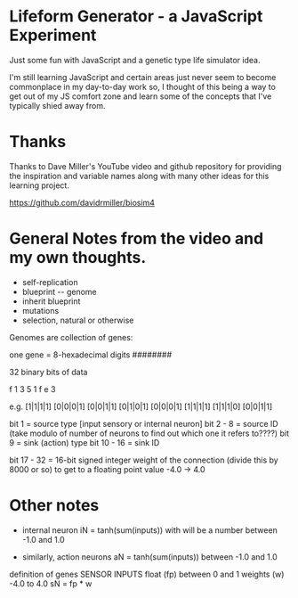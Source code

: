 # Lifeform Generator - a JavaScript Experiment
Just some fun with JavaScript and a genetic type life simulator idea.

I'm still learning JavaScript and certain areas just never seem to become commonplace in my day-to-day work so, I thought of this being a way to get out of my JS comfort zone and learn some of the concepts that I've typically shied away from.

# Thanks
Thanks to Dave Miller's YouTube video and github repository for providing the inspiration and variable names along with many other ideas for this learning project.

https://github.com/davidrmiller/biosim4

# General Notes from the video and my own thoughts.
* self-replication
* blueprint -- genome
* inherit blueprint
* mutations
* selection, natural or otherwise

Genomes are collection of genes:

one gene = 8-hexadecimal digits ########

32 binary bits of data

f 1 3 5 1 f e 3

e.g.
[1|1|1|1] [0|0|0|1] [0|0|1|1] [0|1|0|1] 
[0|0|0|1] [1|1|1|1] [1|1|1|0] [0|0|1|1]

bit 1       = source type [input sensory or internal neuron]
bit 2 - 8   = source ID (take modulo of number of neurons to find out which one it refers to????)
bit 9       = sink (action) type
bit 10 - 16 = sink ID

bit 17 - 32 = 16-bit signed integer weight of the connection (divide this by 8000 or so) to get to a floating point value -4.0 -> 4.0


# Other notes
- internal neuron
iN = tanh(sum(inputs))
with will be a number between -1.0 and 1.0

- similarly, action neurons
aN = tanh(sum(inputs)) between -1.0 and 1.0

definition of genes
SENSOR INPUTS
float (fp) between 0 and 1
weights (w) -4.0 to 4.0
sN = fp * w